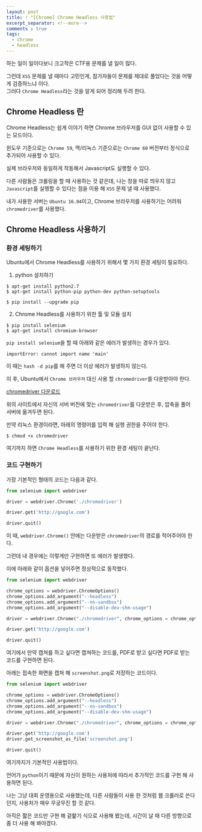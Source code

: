 ```yaml
---
layout: post
title: ! "[Chrome] Chrome Headless 사용법"
excerpt_separator: <!--more-->
comments : true
tags:
  - chrome
  - headless
---
```


하는 일이 일이다보니 크고작은 CTF용 문제를 낼 일이 많다.  

그런데 `XSS` 문제를 낼 때마다 고민인게, 참가자들이 문제를 제대로 풀었다는 것을 어떻게 검증하느냐 이다.  
그러다 `Chrome Headless`라는 것을 알게 되어 정리해 두려 한다.  

<!--more-->
## Chrome Headless 란

Chrome Headless는 쉽게 이야기 하면 Chrome 브라우저를 GUI 없이 사용할 수 있는 모드이다.  

윈도우 기준으로는 `Chrome 59`, 맥/리눅스 기준으로는 `Chrome 60` 버전부터 정식으로 추가되어 사용할 수 있다.  

실제 브라우저와 동일하게 작동해서 Javascript도 실행할 수 있다.  

다른 사람들은 크롤링을 할 때 사용하는 것 같은데, 나는 창을 따로 띄우지 않고 `Javascript`를 실행할 수 있다는 점을 이용 해 `XSS` 문제 낼 때 사용했다.  

내가 사용한 서버는 `Ubuntu 16.04`이고, Chrome 브라우저를 사용하기는 어려워 `chromedriver`를 사용했다.  

## Chrome Headless 사용하기  

### 환경 세팅하기  

Ubuntu에서 Chrome Headless를 사용하기 위해서 몇 가지 환경 세팅이 필요하다.  

1. python 설치하기
```
$ apt-get install python2.7
$ apt-get install python-pip python-dev python-setuptools
```

```
$ pip install --upgrade pip
```

2. Chrome Headless를 사용하기 위한 툴 및 모듈 설치  

```
$ pip install selenium
$ apt-get install chromium-browser
```

`pip install selenium`을 할 때 아래와 같은 에러가 발생하는 경우가 있다.  

```
importError: cannot import name 'main'
```

이 때는 `hash -d pip`를 해 주면 더 이상 에러가 발생하지 않는다.  

이 후, Ubuntu에서 `Chrome 브라우저` 대신 사용 할 `chromedriver`를 다운받아야 한다.  

[chromedriver 다운로드](http://chromedriver.chromium.org/downloads)

위의 사이트에서 자신의 서버 버전에 맞는 `chromedriver`를 다운받은 후, 압축을 풀어 서버에 옮겨두면 된다.  

만약 리눅스 환경이라면, 아래의 명령어를 입력 해 실행 권한을 주어야 한다.  

```
$ chmod +x chromedriver
```

여기까지 하면 `Chrome Headless`를 사용하기 위한 환경 세팅이 끝난다.  

### 코드 구현하기  

가장 기본적인 형태의 코드는 다음과 같다.  

```python
from selenium import webdriver

driver = webdriver.Chrome('./chromedriver')

driver.get('http://google.com')

driver.quit()
```

이 때, `webdriver.Chrome()` 안에는 다운받은 `chromedriver`의 경로를 적어주어야 한다.  

그런데 내 경우에는 이렇게만 구현하면 또 에러가 발생했다.  

이에 아래와 같이 옵션을 넣어주면 정상적으로 동작했다.  

```python
from selenium import webdriver

chrome_options = webdriver.ChromeOptions()
chrome_options.add_argument("--headless")
chrome_options.add_argument("--no-sandbox")
chrome_options.add_argument("--disable-dev-shm-usage")

driver = webdriver.Chrome("./chromedriver", chrome_options = chrome_options)

driver.get('http://google.com')

driver.quit()
```

여기에서 만약 캡쳐를 하고 싶다면 캡쳐하는 코드를, PDF로 받고 싶다면 PDF로 받는 코드를 구현하면 된다.  

아래는 접속한 화면을 캡쳐 해 `screenshot.png`로 저장하는 코드이다.  

```python
from selenium import webdriver

chrome_options = webdriver.ChromeOptions()
chrome_options.add_argument("--headless")
chrome_options.add_argument("--no-sandbox")
chrome_options.add_argument("--disable-dev-shm-usage")

driver = webdriver.Chrome("./chromedriver", chrome_options = chrome_options)

driver.get('http://google.com')
driver.get_screenshot_as_file('screenshot.png')

driver.quit()
```

여기까지가 기본적인 사용법이다.  

언어가 `python`이기 때문에 자신이 원하는 사용처에 따라서 추가적인 코드를 구현 해 사용하면 된다.  

나는 그냥 대회 운영용으로 사용했는데, 다른 사람들이 사용 한 것처럼 웹 크롤러로 쓴다던지, 사용처가 매우 무궁무진 할 것 같다.  

아직은 짧은 코드만 구현 해 겉핥기 식으로 사용해 봤는데, 시간이 날 때 다른 방향으로 좀 더 사용 해 봐야겠다.  
